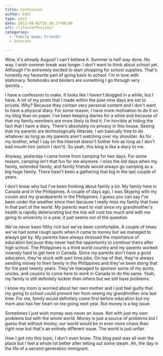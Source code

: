 ```yaml
---
title: Confession
author: Edel
type: post
date: 2011-08-02T16:30:27+00:00
url: /life/confession/
categories:
  - 'Family &amp; Friends'
  - Internet

---
```

Wow, it's already August! I can't believe it. Summer is half way done. No way. I wish summer break was longer. I don't want to think about school yet. Although I'm extremely excited to start shopping for school supplies. That's honestly my favourite part of going back to school. I'm in love with stationary. Notebooks and binders are something I go through very quickly&#8230;

I have a confession to make. It looks like I haven't blogged in a while, but I have. A lot of my posts that I made within the past nine days are set to private. Why? Because they contain very personal content and I don't want to have a physical diary. For some reason, I have more motivation to do it on my blog than on paper. I've been keeping diaries for a while and because of that my family members are more likely to find it. I'm horrible at hiding the fact that I have a diary. There's absolutely no privacy in this house. Seeing that my parents are technologically illiterate, I am basically free to do whatever as long as my parents aren't watching over my shoulder. As for my brother, what I say on the Internet doesn't bother him as long as I don't bad mouth him (which I don't). So yeah, this blog is like a diary to me.

Anyway, yesterday I came home from camping for two days. For some reason, camping isn't that fun for me anymore. I miss the old days when my family, extended family, and family friends would always go camping as a big huge family. There hasn't been a gathering that big in the last couple of years.

I don't know why but I've been thinking about family a lot. My family here in Canada and in the Philippines. A couple of days ago, I was Skyping with my cousin and my grandparents in the Philippines. I guess you can say I've been under the weather since then because I really miss my family that lives in that part of the world. My parents want to visit since my grandmother's health is rapidly deteriorating but the trip will cost too much and with me going to university in a year, it just seems out of the question.

We've never been filthy rich but we've been comfortable. A couple of times we've had some rough spots when it came to money but we managed to always get by. My parents have always stressed the importance of education because they never had the opportunity to continue theirs after high school. The Philippines is a third world country and my parents worked insanely hard to get here in Canada. Since my parents don't have a good education, they're stuck with part time jobs. On top of that, they're always sending money to their family in the Philippines and they've been doing that for the past twenty years. They've managed to sponsor some of my aunts, uncles, and cousins to come here to work in Canada to do the same. Yeah, my family is still definitely luckier than others but we still have problems.

I know my mom is worried about her own mother and I just feel guilty that my going to school could prevent her from seeing my grandmother one last time. For me, family would definitely come first before education but my mom also has her heart on me going next year. But money is a big issue.

Sometimes I just wish money was never an issue. Not with just my own problems but with the whole world. Money is just a source of problems but I guess that without money, our world would be in even more chaos than right now but that's an entirely different issue. The world is just unfair.

How I got into this topic, I don't even know. This blog post was all over the place but I feel a whole lot better after letting out some steam. Ah, the day in the life of a second generation immigrant.


